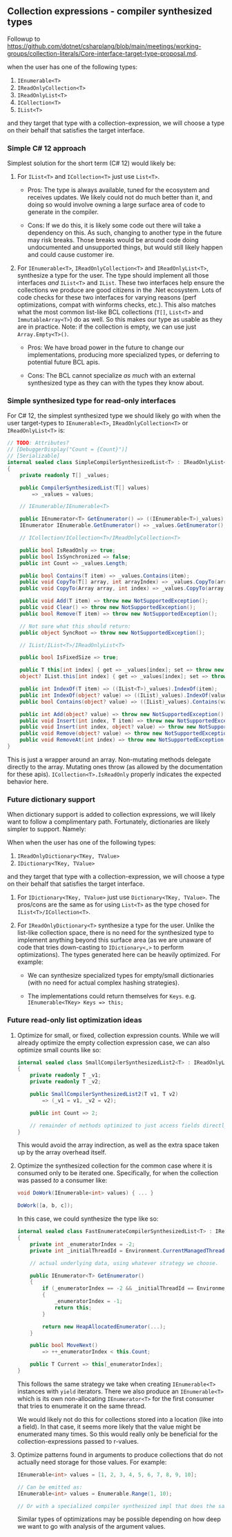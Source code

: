 ## Collection expressions - compiler synthesized types

Followup to https://github.com/dotnet/csharplang/blob/main/meetings/working-groups/collection-literals/Core-interface-target-type-proposal.md.

when the user has one of the following types:

1. `IEnumerable<T>`
1. `IReadOnlyCollection<T>`
1. `IReadOnlyList<T>`
1. `ICollection<T>`
1. `IList<T>`

and they target that type with a collection-expression, we will choose a type on their behalf that satisfies the target interface.

### Simple C# 12 approach

Simplest solution for the short term (C# 12) would likely be:

1. For `IList<T>` and `ICollection<T>` just use `List<T>`.

    - Pros: The type is always available, tuned for the ecosystem and receives updates.  We likely could not do much better than it, and doing so would involve owning a large surface area of code to generate in the compiler.

    - Cons: If we do this, it is likely some code out there will take a dependency on this.  As such, changing to another type in the future may risk breaks.  Those breaks would be around code doing undocumented and unsupported things, but would still likely happen and could cause customer ire.

1. For `IEnumerable<T>`, `IReadOnlyCollection<T>` and `IReadOnlyList<T>`, synthesize a type for the user. The type should implement all those interfaces *and* `IList<T>` and `IList`.  These two interfaces help ensure the collections we produce are good citizens in the .Net ecosystem.  Lots of code checks for these two interfaces for varying reasons (perf optimizations, compat with winforms checks, etc.).  This also matches what the most common list-like BCL collections (`T[]`, `List<T>` and `ImmutableArray<T>`) do as well.  So this makes our type as usable as they are in practice.  Note: if the collection is empty, we can use just `Array.Empty<T>()`.

    - Pros: We have broad power in the future to change our implementations, producing more specialized types, or deferring to potential future BCL apis.

    - Cons: The BCL cannot specialize *as much* with an external synthesized type as they can with the types they know about.

### Simple synthesized type for read-only interfaces

For C# 12, the simplest synthesized type we should likely go with when the user target-types to `IEnumerable<T>`, `IReadOnlyCollection<T>` or `IReadOnlyList<T>` is:

```c#
// TODO: Attributes?
// [DebuggerDisplay("Count = {Count}")]
// [Serializable]
internal sealed class SimpleCompilerSynthesizedList<T> : IReadOnlyList<T>, IList<T>, IList
{
    private readonly T[] _values;

    public CompilerSynthesizedList(T[] values)
        => _values = values;

    // IEnumerable/IEnumerable<T>

    public IEnumerator<T> GetEnumerator() => ((IEnumerable<T>)_values).GetEnumerator();
    IEnumerator IEnumerable.GetEnumerator() => _values.GetEnumerator();

    // ICollection/ICollection<T>/IReadOnlyCollection<T>

    public bool IsReadOnly => true;
    public bool IsSynchronized => false;
    public int Count => _values.Length;

    public bool Contains(T item) => _values.Contains(item);
    public void CopyTo(T[] array, int arrayIndex) => _values.CopyTo(array, arrayIndex);
    public void CopyTo(Array array, int index) => _values.CopyTo(array, index);

    public void Add(T item) => throw new NotSupportedException();
    public void Clear() => throw new NotSupportedException();
    public bool Remove(T item) => throw new NotSupportedException();

    // Not sure what this should return:
    public object SyncRoot => throw new NotSupportedException();

    // IList/IList<T>/IReadOnlyList<T>

    public bool IsFixedSize => true;

    public T this[int index] { get => _values[index]; set => throw new NotSupportedException(); }
    object? IList.this[int index] { get => _values[index]; set => throw new NotSupportedException(); }

    public int IndexOf(T item) => ((IList<T>)_values).IndexOf(item);
    public int IndexOf(object? value) => ((IList)_values).IndexOf(value);
    public bool Contains(object? value) => ((IList)_values).Contains(value);

    public int Add(object? value) => throw new NotSupportedException();
    public void Insert(int index, T item) => throw new NotSupportedException();
    public void Insert(int index, object? value) => throw new NotSupportedException();
    public void Remove(object? value) => throw new NotSupportedException();
    public void RemoveAt(int index) => throw new NotSupportedException();
}
```

This is just a wrapper around an array.  Non-mutating methods delegate directly to the array.  Mutating ones throw (as allowed by the documentation for these apis). `ICollection<T>.IsReadOnly` properly indicates the expected behavior here.

### Future dictionary support

When dictionary support is added to collection expressions, we will likely want to follow a complimentary path. Fortunately, dictionaries are likely simpler to support.  Namely:

When when the user has one of the following types:

1. `IReadOnlyDictionary<TKey, TValue>`
1. `IDictionary<TKey, TValue>`

and they target that type with a collection-expression, we will choose a type on their behalf that satisfies the target interface.

1. For `IDictionary<TKey, TValue>` just use `Dictionary<TKey, TValue>`.  The pros/cons are the same as for using `List<T>` as the type chosed for `IList<T>/ICollection<T>`.

1. For `IReadOnlyDictionary<T>` synthesize a type for the user.  Unlike the list-like collection space, there is no need for the synthesized type to implement anything beyond this surface area (as we are unaware of code that tries down-casting to `IDictionary<,>` to perform optimizations). The types generated here can be heavily optimized.  For example:

    - We can synthesize specialized types for empty/small dictionaries (with no need for actual complex hashing strategies).

    - The implementations could return themselves for `Keys`.  e.g. `IEnumerable<TKey> Keys => this;`

### Future read-only list optimization ideas

1. Optimize for small, or fixed, collection expression counts.  While we will already optimize the empty collection expression case, we can also optimize small counts like so:

    ```c#
    internal sealed class SmallCompilerSynthesizedList2<T> : IReadOnlyList<T>, IList<T>, IList
    {
        private readonly T _v1;
        private readonly T _v2;

        public SmallCompilerSynthesizedList2(T v1, T v2)
            => (_v1 = v1, _v2 = v2);

        public int Count => 2;

        // remainder of methods optimized to just access fields directly.
    }
    ```

    This would avoid the array indirection, as well as the extra space taken up by the array overhead itself.

1. Optimize the synthesized collection for the common case where it is consumed only to be iterated one.  Specifically, for when the collection was passed *to* a consumer like:

    ```C#
    void DoWork(IEnumerable<int> values) { ... }

    DoWork([a, b, c]);
    ```
    
    In this case, we could synthesize the type like so:

    ```c#
    internal sealed class FastEnumerateCompilerSynthesizedList<T> : IReadOnlyList<T>, IList<T>, IList, /*new*/ IEnumerator<T>
    {
        private int _enumeratorIndex = -2;
        private int _initialThreadId = Environment.CurrentManagedThreadId;

        // actual underlying data, using whatever strategy we choose.

        public IEnumerator<T> GetEnumerator()
        {
            if (_enumeratorIndex == -2 && _initialThreadId == Environment.CurrentManagedThreadId)
            {
                _enumeratorIndex = -1;
                return this;
            }

            return new HeapAllocatedEnumerator(...);
        }

        public bool MoveNext()
            => ++_enumeratorIndex < this.Count;

        public T Current => this[_enumeratorIndex];
    }
    ```

    This follows the same strategy we take when creating `IEnumerable<T>` instances with `yield` iterators.  There we also produce an `IEnumerable<T>` which is its own non-allocating `IEnumerator<T>` for the first consumer that tries to enumerate it on the same thread.

    We would likely not do this for collections stored into a location (like into a field).  In that case, it seems more likely that the value might be enumerated many times.  So this would really only be beneficial for the collection-expressions passed to r-values.

1. Optimize patterns found in arguments to produce collections that do not actually need storage for those values.  For example:

    ```c#
    IEnumerable<int> values = [1, 2, 3, 4, 5, 6, 7, 8, 9, 10];

    // Can be emitted as:
    IEnumerable<int> values = Enumerable.Range(1, 10);

    // Or with a specialized compiler synthesized impl that does the same.
    ```

    Similar types of optimizations may be possible depending on how deep we want to go with analysis of the argument values.
